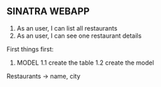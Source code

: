 ## SINATRA WEBAPP

1. As an user, I can list all restaurants
2. As an user, I can see one restaurant details

First things first:
1. MODEL
1.1 create the table
1.2 create the model

Restaurants -> name, city

